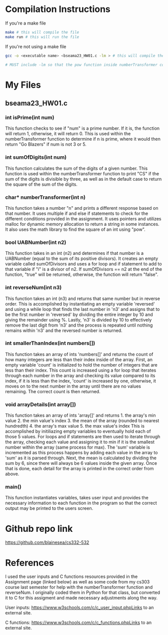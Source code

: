 # Compilation Instructions

If you're a make file
```bash
make # this will compile the file
make run # this will run the file
```

If you're not using a make file
```bash
gcc -o <executable name> <bseama23_HW01.c -lm > # this will compile the file and return an executable with the executable name

# MUST include -lm so that the pow function inside numberTransformer compiles correctly 
```

# My Files
## bseama23_HW01.c

### int isPrime(int num)
This function checks to see if "num" is a prime number. If it is, the function will return 1, otherwise, it will return 0. This is used within the numberTransformer function to determine if n is prime, where it would then return "Go Blazers" if num is not 3 or 5. 

### int sumOfDigits(int num)
This function calculates the sum of the digits of a given number. This function is used within the numberTransformer function to print "CS" if the sum of the digits is divisible by three, as well as in the default case to return the square of the sum of the digits. 

### char* numberTransformer(int n)
This function takes a number "n" and prints a different response based on that number. It uses multiple if and else if statements to check for the different conditions provided in the assignment. It uses pointers and utilizes malloc for dynamic memory allocation to return a string in some instances. It also uses the math library to find the square of an int using "pow". 

### bool UABNumber(int n2)
This function takes in an int (n2) and determines if that number is a UABNumber (equal to the sum of its positive divisors). It creates an empty variable called sumOfDivisors and uses a for loop and if statement to add to that variable if "i" is a divisor of n2. If sumOfDivisors == n2 at the end of the function, "true" will be returned, otherwise, the function will return "false".

### int reverseNum(int n3)
This function takes an int (n3) and returns that same number but in reverse order. This is accomplished by instantiating an empty variable 'reversed' and using a while loop that finds the last number in 'n3' and assigns that to be the first number in 'reversed' by dividing the entire integer by 10 and giving the remainder using %. Lastly, 'n3' is divided by 10 to effectively remove the last digit from 'n3' and the process is repeated until nothing remains within 'n3' and the reversed number is returned. 

### int smallerThanIndex(int numbers[])
This function takes an array of ints 'numbers[]' and returns the count of how many integers are less than their index inside of the array. First, an empty variable 'count' is initialized to hold the number of integers that are less than their index. This count is increased using a for loop that iterates through each number in the array and checking its value compared to its index, if it is less than the index, 'count' is increased by one, otherwise, it moves on to the next number in the array until there are no values remaining. The correct count is then returned. 

### void arrayDetails(int array[])
This function takes an array of ints 'array[]' and returns 
            1. the array's min value 
            2. the min value's index
            3. the mean of the array (rounded to nearest hundredth)
            4. the array's max value
            5. the max value's index
This is accomplished by initiliazing empty variables to eventually hold each of those 5 values. For loops and if statements are then used to iterate through the array, checking each value and assigning it to min if it is the smallest number within the array (same process for max). The 'sum' variable is incremented as this process happens by adding each value in the array to 'sum' as it is parsed through. Next, the mean is calculated by dividing the sum by 6, since there will always be 6 values inside the given array. Once that is done, each detail for the array is printed in the correct order from above. 

### main()
This function instantiates variables, takes user input and provides the necessary information to each function in the program so that the correct output may be printed to the users screen. 


# Github repo link
https://github.com/blainesea/cs332-532

# References

I used the user inputs and C functions resources provided in the Assignment page (linked below) as well as some code from my cs303 course last semester for help with the numberTransformer function and reverseNum. I originally coded them in Python for that class, but converted it to C for this assigment and made necessary adjustments along the way. 

User inputs: 
https://www.w3schools.com/c/c_user_input.phpLinks to an external site.

C functions: 
https://www.w3schools.com/c/c_functions.phpLinks to an external site.